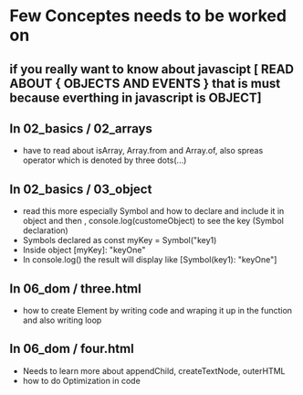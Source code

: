 # Few Conceptes needs to be worked on

## if you really want to know about javascipt [ READ ABOUT { OBJECTS AND EVENTS } that is must because everthing in javascript is OBJECT]

## In 02_basics / 02_arrays
- have to read about isArray, Array.from and Array.of, also spreas operator which is denoted by three dots(...)

## In 02_basics / 03_object
- read this more especially Symbol and how to declare and include it in object and then , console.log(customeObject) to see the key (Symbol declaration)
- Symbols declared as const myKey = Symbol("key1)
- Inside object [myKey]: "keyOne"
- In console.log() the result will display like [Symbol(key1): "keyOne"]


## In 06_dom / three.html
- how to create Element by writing code and wraping it up in the function and also writing loop
## In 06_dom / four.html
- Needs to learn more about appendChild, createTextNode, outerHTML
- how to do Optimization in code


